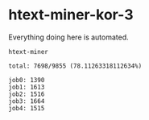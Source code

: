 # htext-miner-kor-3

Everything doing here is automated.

```
htext-miner

total: 7698/9855 (78.11263318112634%)

job0: 1390
job1: 1613
job2: 1516
job3: 1664
job4: 1515
```